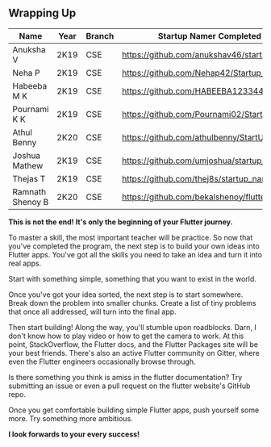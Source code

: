 ## Wrapping Up

| Name           | Year | Branch | Startup Namer Completed Project                  | Video | Badge |
---------------  |------|--------|--------------------------------------------------|-------|-------|
| Anuksha V      | 2K19 | CSE    | https://github.com/anukshav46/startup_namer      | [Video](https://user-images.githubusercontent.com/49060283/116450602-1e6e8200-a879-11eb-8631-7c178e6c3133.mp4)| YES    |
| Neha P         | 2K19 | CSE    |  https://github.com/Nehap42/Startup_Namer        | [Video](https://user-images.githubusercontent.com/49060283/116451542-3d214880-a87a-11eb-809e-a5e14135fbd0.mp4)| YES    |
| Habeeba M K    | 2K19 | CSE    |  https://github.com/HABEEBA123344/startup_namer  | [Video](https://user-images.githubusercontent.com/49060283/116451896-b3be4600-a87a-11eb-94ea-43268a3a4d79.mp4)| YES    |
| Pournami K K   | 2K19 | CSE    |  https://github.com/Pournami02/StartupNamer      | [Video](https://user-images.githubusercontent.com/49060283/116452255-24fdf900-a87b-11eb-927c-b82455074967.mp4)| YES    |
| Athul Benny    | 2K20 | CSE    |  https://github.com/athulbenny/StartUpNamer      | [Video](https://user-images.githubusercontent.com/49060283/116812606-28400000-ab6d-11eb-96e9-901443f46fb7.mp4)| YES   |
| Joshua Mathew  | 2K19 | CSE    |  https://github.com/umjoshua/startup_name_generator| [Video](https://user-images.githubusercontent.com/49060283/116812704-cfbd3280-ab6d-11eb-8e32-4f88c951e5ef.mp4)| YES   |
| Thejas T       | 2K19 | CSE    |  https://github.com/thej8s/startup_namer         | [Video](https://user-images.githubusercontent.com/49060283/116812834-65f15880-ab6e-11eb-9b62-c62c4ef7c6e6.mp4)| YES  |
| Ramnath Shenoy B| 2K20 | CSE    |  https://github.com/bekalshenoy/flutter_learn   | [Video](https://user-images.githubusercontent.com/49060283/116822555-1d9d5f00-ab9d-11eb-8399-6b56568904fc.mp4)| YES  |



**This is not the end! It's only the beginning of your Flutter journey.** 

To master a skill, the most important teacher will be practice. So now that you've completed the program, the next step is to build your own ideas into Flutter apps. You've got all the skills you need to take an idea and turn it into real apps.

Start with something simple, something that you want to exist in the world.

Once you've got your idea sorted, the next step is to start somewhere. Break down the problem into smaller chunks. Create a list of tiny problems that once all addressed, will turn into the final app.

Then start building! Along the way, you'll stumble upon roadblocks. Darn, I don't know how to play video or how to get the camera to work. At this point, StackOverflow, the Flutter docs, and the Flutter Packages site will be your best friends. There's also an active Flutter community on Gitter, where even the Flutter engineers occasionally browse through.

 Is there something you think is amiss in the flutter documentation? Try submitting an issue or even a pull request on the flutter website's GitHub repo.
 
Once you get comfortable building simple Flutter apps, push yourself some more. Try something more ambitious. 

**I look forwards to your every success!**

